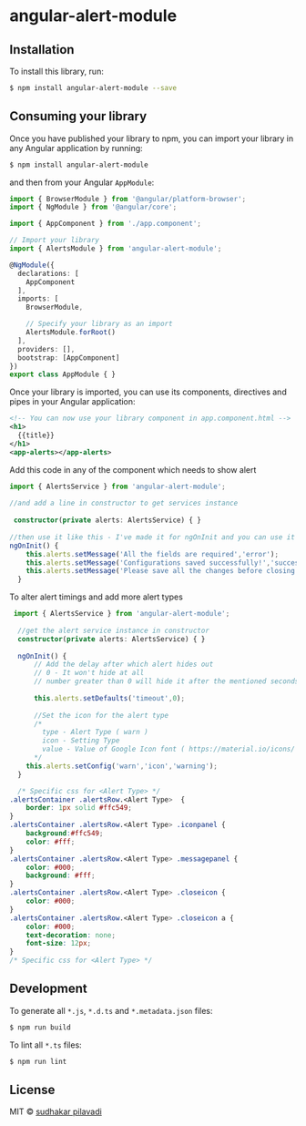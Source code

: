 # angular-alert-module

## Installation

To install this library, run:

```bash
$ npm install angular-alert-module --save
```

## Consuming your library

Once you have published your library to npm, you can import your library in any Angular application by running:

```bash
$ npm install angular-alert-module
```

and then from your Angular `AppModule`:

```typescript
import { BrowserModule } from '@angular/platform-browser';
import { NgModule } from '@angular/core';

import { AppComponent } from './app.component';

// Import your library
import { AlertsModule } from 'angular-alert-module';

@NgModule({
  declarations: [
    AppComponent
  ],
  imports: [
    BrowserModule,

    // Specify your library as an import
    AlertsModule.forRoot()
  ],
  providers: [],
  bootstrap: [AppComponent]
})
export class AppModule { }
```

Once your library is imported, you can use its components, directives and pipes in your Angular application:

```xml
<!-- You can now use your library component in app.component.html -->
<h1>
  {{title}}
</h1>
<app-alerts></app-alerts>
```

Add this code in any of the component which needs to show alert

```typescript
import { AlertsService } from 'angular-alert-module';
 
//and add a line in constructor to get services instance
 
 constructor(private alerts: AlertsService) { }
 
//then use it like this - I've made it for ngOnInit and you can use it anywhere in component
ngOnInit() {
    this.alerts.setMessage('All the fields are required','error');
    this.alerts.setMessage('Configurations saved successfully!','success');
    this.alerts.setMessage('Please save all the changes before closing','warn');
  }
```

To alter alert timings and add more alert types

```typescript
 import { AlertsService } from 'angular-alert-module';
 
  //get the alert service instance in constructor
  constructor(private alerts: AlertsService) { }
 
  ngOnInit() {
      // Add the delay after which alert hides out
      // 0 - It won't hide at all
      // number greater than 0 will hide it after the mentioned seconds
 
      this.alerts.setDefaults('timeout',0);
 
      //Set the icon for the alert type
      /*
        type - Alert Type ( warn )
        icon - Setting Type
        value - Value of Google Icon font ( https://material.io/icons/ )
      */
    this.alerts.setConfig('warn','icon','warning');
  }
```


```css
  /* Specific css for <Alert Type> */
.alertsContainer .alertsRow.<Alert Type>  {
    border: 1px solid #ffc549;
}
.alertsContainer .alertsRow.<Alert Type> .iconpanel {
    background:#ffc549;
    color: #fff;
}
.alertsContainer .alertsRow.<Alert Type> .messagepanel {
    color: #000;
    background: #fff;
}
.alertsContainer .alertsRow.<Alert Type> .closeicon {
    color: #000;
}
.alertsContainer .alertsRow.<Alert Type> .closeicon a {
    color: #000;
    text-decoration: none;
    font-size: 12px;
}
/* Specific css for <Alert Type> */
```



## Development

To generate all `*.js`, `*.d.ts` and `*.metadata.json` files:

```bash
$ npm run build
```

To lint all `*.ts` files:

```bash
$ npm run lint
```

## License

MIT © [sudhakar pilavadi](mailto:sudhakarpilavadi82@gmail.com)

